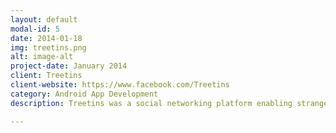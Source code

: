 ```yaml
---
layout: default
modal-id: 5
date: 2014-01-18
img: treetins.png
alt: image-alt
project-date: January 2014
client: Treetins
client-website: https://www.facebook.com/Treetins
category: Android App Development
description: Treetins was a social networking platform enabling strangers to meet. The app was completed but the client couldn't manage the funding so it was never released.

---
```


